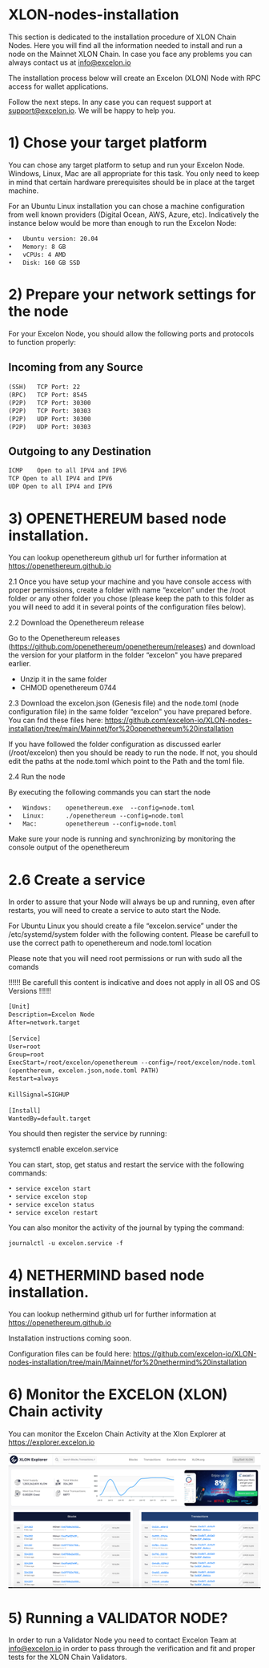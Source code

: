 # XLON-nodes-installation
This section is dedicated to the installation procedure of XLON Chain Nodes. Here you will find all the information needed to install and run a node on the Mainnet XLON Chain. In case you face any problems you can always contact us at info@excelon.io

The installation process below will create an Excelon (XLON) Node with RPC access for wallet applications.


Follow the next steps. In any case you can request support at support@excelon.io. We will be happy to help you.


# 1)	Chose your target platform

You can chose any target platform to setup and run your Excelon Node. Windows, Linux, Mac are all appropriate for this task. You only need to keep in mind that certain hardware prerequisites should be in place at the target machine.

For an Ubuntu Linux installation you can chose a machine configuration from well known providers (Digital Ocean, AWS, Azure, etc). Indicatively the instance below would be more than enough to run the Excelon Node:

    •	Ubuntu version: 20.04
    •	Memory: 8 GB 
    •	vCPUs: 4 AMD 
    •	Disk: 160 GB SSD




# 2)	Prepare your network settings for the node

For your Excelon Node, you should allow the following ports and protocols to function properly:

Incoming from any Source 
------------------------------------------
    (SSH)	TCP	Port: 22 
    (RPC)	TCP	Port: 8545 
    (P2P)	TCP	Port: 30300 
    (P2P)	TCP	Port: 30303
    (P2P)	UDP	Port: 30300
    (P2P)	UDP	Port: 30303

Outgoing to any Destination
------------------------------------------
    ICMP	Open to all IPV4 and IPV6
    TCP	Open to all IPV4 and IPV6
    UDP	Open to all IPV4 and IPV6



# 3)	OPENETHEREUM based node installation.
You can lookup openethereum github url for further information at https://openethereum.github.io 


2.1 Once you have setup your machine and you have console access with proper permissions, create a folder with name “excelon” under the /root folder or any other folder you chose (please keep the path to this folder as you will need to add it in several points of the configuration files below).

2.2 Download the Openethereum release

Go to the Openethereum releases (https://github.com/openethereum/openethereum/releases) and download the version for your platform in the folder “excelon" you have prepared earlier.

- Unzip it in the same folder
- CHMOD openethereum 0744 

2.3 Download the excelon.json (Genesis file) and the node.toml (node configuration file) in the same folder “excelon" you have prepared before. You can fnd these files here: https://github.com/excelon-io/XLON-nodes-installation/tree/main/Mainnet/for%20openethereum%20installation

If you have followed the folder configuration as discussed earler (/root/excelon) then you should be ready to run the node. If not, you should edit the paths at the node.toml which point to the Path and the toml file.



2.4 Run the node

By executing the following commands you can start the node

    •	Windows: 	openethereum.exe  --config=node.toml
    •	Linux:	    ./openethereum --config=node.toml
    •	Mac:	    openethereum --config=node.toml


Make sure your node is running and synchronizing by monitoring the console output of the openethereum



# 2.6	Create a service 

In order to assure that your Node will always be up and running, even after restarts, you will need to create a service to auto start the Node.

For Ubuntu Linux you should create a file “excelon.service” under the /etc/systemd/system folder with the following content. Please be carefull to use the correct path to openethereum and node.toml location 

Please note that you will need root permissions or run with sudo all the comands

!!!!!! Be carefull this content is indicative and does not apply in all OS and OS Versions !!!!!!

    [Unit] 
    Description=Excelon Node 
    After=network.target 

    [Service] 
    User=root 
    Group=root 
    ExecStart=/root/excelon/openethereum --config=/root/excelon/node.toml (openthereum, excelon.json,node.toml PATH) 
    Restart=always 

    KillSignal=SIGHUP 

    [Install] 
    WantedBy=default.target


You should then register the service by running:

systemctl enable excelon.service


You can start, stop, get status and restart the service with the following commands:

    • service excelon start
    • service excelon stop
    • service excelon status
    • service excelon restart


You can also monitor the activity of the journal by typing the command:

    journalctl -u excelon.service -f



# 4)    NETHERMIND based node installation.

You can lookup nethermind github url for further information at https://openethereum.github.io 

Installation instructions coming soon.

Configuration files can be fould here: https://github.com/excelon-io/XLON-nodes-installation/tree/main/Mainnet/for%20nethermind%20installation



# 6) Monitor the EXCELON (XLON) Chain activity 

You can monitor the Excelon Chain Activity at the Xlon Explorer at https://explorer.excelon.io


![Excelon XLON Chain Explorer](https://github.com/excelon-io/XLON-nodes-installation/blob/main/various_assets/excelon_explorer.png)



# 5)    Running a VALIDATOR NODE?

In order to run a Validator Node you need to contact Excelon Team at info@excelon.io in order to pass through the verification and fit and proper tests for the XLON Chain Validators.
